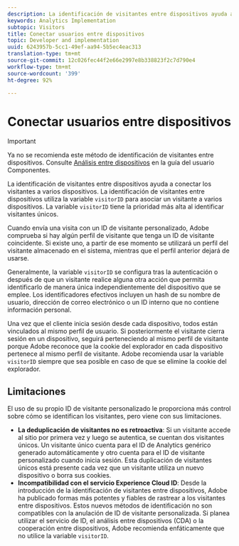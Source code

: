 ```yaml
---
description: La identificación de visitantes entre dispositivos ayuda a conectar los visitantes a varios dispositivos. La identificación de visitantes entre dispositivos utiliza la variable de ID de visitante, s.visitorID, para asociar un visitante a varios dispositivos.
keywords: Analytics Implementation
subtopic: Visitors
title: Conectar usuarios entre dispositivos
topic: Developer and implementation
uuid: 6243957b-5cc1-49ef-aa94-5b5ec4eac313
translation-type: tm+mt
source-git-commit: 12c026fec44f2e66e2997e8b338823f2c7d790e4
workflow-type: tm+mt
source-wordcount: '399'
ht-degree: 92%

---
```



# Conectar usuarios entre dispositivos

>[!IMPORTANT]
>
>Ya no se recomienda este método de identificación de visitantes entre dispositivos. Consulte [Análisis entre dispositivos](/help/components/cda/overview.md) en la guía del usuario Componentes.

La identificación de visitantes entre dispositivos ayuda a conectar los visitantes a varios dispositivos. La identificación de visitantes entre dispositivos utiliza la variable `visitorID` para asociar un visitante a varios dispositivos. La variable `visitorID` tiene la prioridad más alta al identificar visitantes únicos.

Cuando envía una visita con un ID de visitante personalizado, Adobe comprueba si hay algún perfil de visitante que tenga un ID de visitante coincidente. Si existe uno, a partir de ese momento se utilizará un perfil del visitante almacenado en el sistema, mientras que el perfil anterior dejará de usarse.

Generalmente, la variable `visitorID` se configura tras la autenticación o después de que un visitante realice alguna otra acción que permita identificarlo de manera única independientemente del dispositivo que se emplee. Los identificadores efectivos incluyen un hash de su nombre de usuario, dirección de correo electrónico o un ID interno que no contiene información personal.

Una vez que el cliente inicia sesión desde cada dispositivo, todos están vinculados al mismo perfil de usuario. Si posteriormente el visitante cierra sesión en un dispositivo, seguirá perteneciendo al mismo perfil de visitante porque Adobe reconoce que la cookie del explorador en cada dispositivo pertenece al mismo perfil de visitante. Adobe recomienda usar la variable `visitorID` siempre que sea posible en caso de que se elimine la cookie del explorador.

## Limitaciones

El uso de su propio ID de visitante personalizado le proporciona más control sobre cómo se identifican los visitantes, pero viene con sus limitaciones.

* **La deduplicación de visitantes no es retroactiva**: Si un visitante accede al sitio por primera vez y luego se autentica, se cuentan dos visitantes únicos. Un visitante único cuenta para el ID de Analytics genérico generado automáticamente y otro cuenta para el ID de visitante personalizado cuando inicia sesión. Esta duplicación de visitantes únicos está presente cada vez que un visitante utiliza un nuevo dispositivo o borra sus cookies.
* **Incompatibilidad con el servicio Experience Cloud ID**: Desde la introducción de la identificación de visitantes entre dispositivos, Adobe ha publicado formas más potentes y fiables de rastrear a los visitantes entre dispositivos. Estos nuevos métodos de identificación no son compatibles con la anulación de ID de visitante personalizada. Si planea utilizar el servicio de ID, el análisis entre dispositivos (CDA) o la cooperación entre dispositivos, Adobe recomienda enfáticamente que no utilice la variable `visitorID`.
